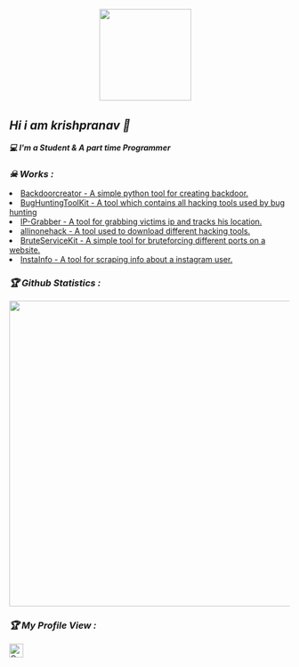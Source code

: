 <!-- Github README -->
<p align="center"><a href="https://github.com/krishpranav">
<img height="165" src="https://github-readme-stats.vercel.app/api?username=krishpranav&show_icons=true&include_all_commits=true&theme=react&cache_seconds=3200&hide_border=true" /></a>
&nbsp;&nbsp;&nbsp;
</a></p>

<h2><b><i>Hi i am krishpranav 👋</i></b></h2>
<b><i>💻 I'm a Student & A part time Programmer</i></b>

<h3><b><i>☠ Works :</i></b></h3>
<li> <a href="https://github.com/krishpranav/Backdoorcreator">Backdoorcreator - A simple python tool for creating backdoor.</a>
<li> <a href="https://github.com/krishpranav/BugHuntingToolKit">BugHuntingToolKit - A tool which contains all hacking tools used by bug hunting</a>
<li> <a href="https://github.com/krishpranav/IP-Grabber">IP-Grabber - A tool for grabbing victims ip and tracks his location.</a>
<li> <a href="https://github.com/krishpranav/allinonehack">allinonehack - A tool used to download different hacking tools.</a>
<li> <a href="https://github.com/krishpranav/BruteServiceKit">BruteServiceKit - A simple tool for bruteforcing different ports on a website.</a>
<li> <a href="https://github.com/krishpranav/InstaInfo">InstaInfo - A tool for scraping info about a instagram user.</a>

<h3><b><i>🏆 Github Statistics :</i></b></h3>
<a href="https://github.com/krishpranav"><img width=550 src="https://github-profile-trophy.vercel.app/?username=krishpranav&theme=dracula&no-frame=true&title=Followers,Stars,Commit,Repository,Issues"/></a>

<h3><b><i>🏆 My Profile View :</i></b></h3>
<a href="https://github.com/krishpranav"><img height="25" title="Counter" src="https://komarev.com/ghpvc/?username=krishpranav&color=blueviolet&style=flat-square"></a>
